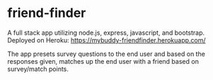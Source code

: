 # friend-finder
A full stack app utilizing node.js, express, javascript, and bootstrap. Deployed on Heroku: https://mybuddy-friendfinder.herokuapp.com/


The app presets survey questions to the end user and based on the responses given, matches up the end user with a friend based on survey/match points.

